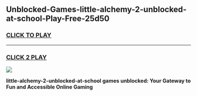 
## Unblocked-Games-little-alchemy-2-unblocked-at-school-Play-Free-25d50
<h3>
<a href="https://premium76.site?title=little-alchemy-2-unblocked-at-school&ref=23A">CLICK TO PLAY</a></h3>
<hr>

<h3>
<a href="https://premium76.site?title=little-alchemy-2-unblocked-at-school&ref=23A">CLICK 2 PLAY</a>
  
</h3>

<a href="https://premium76.site?title=little-alchemy-2-unblocked-at-school&ref=23A"><img src="https://clearcache.store/games.png"></a>


**little-alchemy-2-unblocked-at-school games unblocked: Your Gateway to Fun and Accessible Online Gaming**
